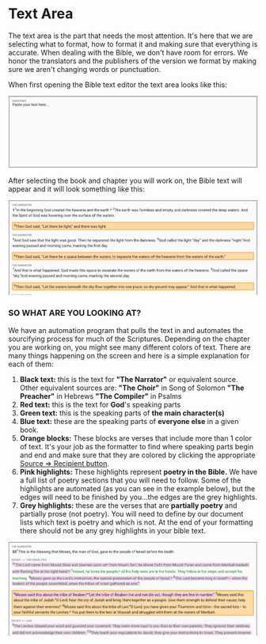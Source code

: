 # Text Area

The text area is the part that needs the most attention. It's here that we are selecting what to format, how to format it and making sure that everything is accurate. When dealing with the Bible, we don't have room for errors. We honor the translators and the publishers of the version we format by making sure we aren't changing words or punctuation.

When first opening the Bible text editor the text area looks like this:

![&quot;formless and empty, and darkness covered the deep&quot; \(Gen 1:2\)](../../.gitbook/assets/screen-shot-2019-06-10-at-1.45.14-pm.png)

After selecting the book and chapter you will work on, the Bible text will appear and it will look something like this:

![](../../.gitbook/assets/screen-shot-2019-06-10-at-1.48.26-pm.png)

### SO WHAT ARE YOU LOOKING AT?

We have an automation program that pulls the text in and automates the sourcifying process for much of the Scriptures. Depending on the chapter you are working on, you might see many different colors of text. There are many things happening on the screen and here is a simple explanation for each of them:

1. **Black text:** this is the text for **"The Narrator"** or equivalent source. Other equivalent sources are:  **"The Choir"** in Song of Solomon **"The Preacher"** in Hebrews  **"The Compiler"** in Psalms
2. **Red text:** this is the text for **God**'s speaking parts
3. **Green text:** this is the speaking parts of **the main character\(s\)**
4. **Blue text:** these are the speaking parts of **everyone else** in a given book.
5. **Orange blocks:** These blocks are verses that include more than 1 color of text. It's your job as the formatter to find where speaking parts begin and end and make sure that they are colored  by clicking the appropriate [Source =&gt; Recipient button](../source-greater-than-recipient-buttons.md).
6. **Pink highlights:** These highlights represent **poetry in the Bible.** We have a full list of poetry sections that you will need to follow. Some of the highlights are automated \(as you can see in the example below\), but the edges will need to be finished by you...the edges are the grey highlights.
7. **Grey highlights:** these are the verses that are **partially poetry** and partially prose \(not poetry\). You will need to define by our document lists which text is poetry and which is not. At the end of your formatting there should not be any grey highlights in your bible text.

![](../../.gitbook/assets/screen-shot-2019-06-10-at-2.03.38-pm.png)




